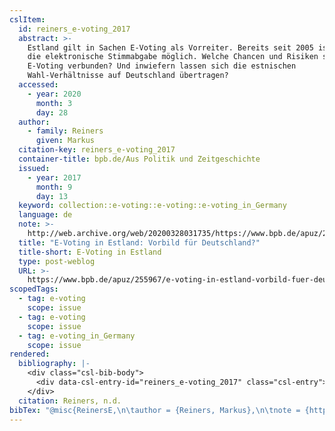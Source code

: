 ```yaml
---
cslItem:
  id: reiners_e-voting_2017
  abstract: >-
    Estland gilt in Sachen E-Voting als Vorreiter. Bereits seit 2005 ist dort
    die elektronische Stimmabgabe möglich. Welche Chancen und Risiken sind mit
    E-Voting verbunden? Und inwiefern lassen sich die estnischen
    Wahl-Verhältnisse auf Deutschland übertragen?
  accessed:
    - year: 2020
      month: 3
      day: 28
  author:
    - family: Reiners
      given: Markus
  citation-key: reiners_e-voting_2017
  container-title: bpb.de/Aus Politik und Zeitgeschichte
  issued:
    - year: 2017
      month: 9
      day: 13
  keyword: collection::e-voting::e-voting::e-voting_in_Germany
  language: de
  note: >-
    http://web.archive.org/web/20200328031735/https://www.bpb.de/apuz/255967/e-voting-in-estland-vorbild-fuer-deutschland
  title: "E-Voting in Estland: Vorbild für Deutschland?"
  title-short: E-Voting in Estland
  type: post-weblog
  URL: >-
    https://www.bpb.de/apuz/255967/e-voting-in-estland-vorbild-fuer-deutschland?p=all
scopedTags:
  - tag: e-voting
    scope: issue
  - tag: e-voting
    scope: issue
  - tag: e-voting_in_Germany
    scope: issue
rendered:
  bibliography: |-
    <div class="csl-bib-body">
      <div data-csl-entry-id="reiners_e-voting_2017" class="csl-entry">Reiners, M. n.d.. E-Voting in Estland: Vorbild für Deutschland? <i>bpb.de/Aus Politik und Zeitgeschichte</i>. https://www.bpb.de/apuz/255967/e-voting-in-estland-vorbild-fuer-deutschland?p=all</div>
    </div>
  citation: Reiners, n.d.
bibTex: "@misc{ReinersE,\n\tauthor = {Reiners, Markus},\n\tnote = {http://web.archive.org/web/20200328031735/https://www.bpb.de/apuz/255967/e-voting-in-estland-vorbild-fuer-deutschland},\n\ttitle = {E-{Voting} in {Estland}: Vorbild f{\\\" u}r {Deutschland}?},\n\thowpublished = {https://www.bpb.de/apuz/255967/e-voting-in-estland-vorbild-fuer-deutschland?p=all},\n}\n\n"
---
```

